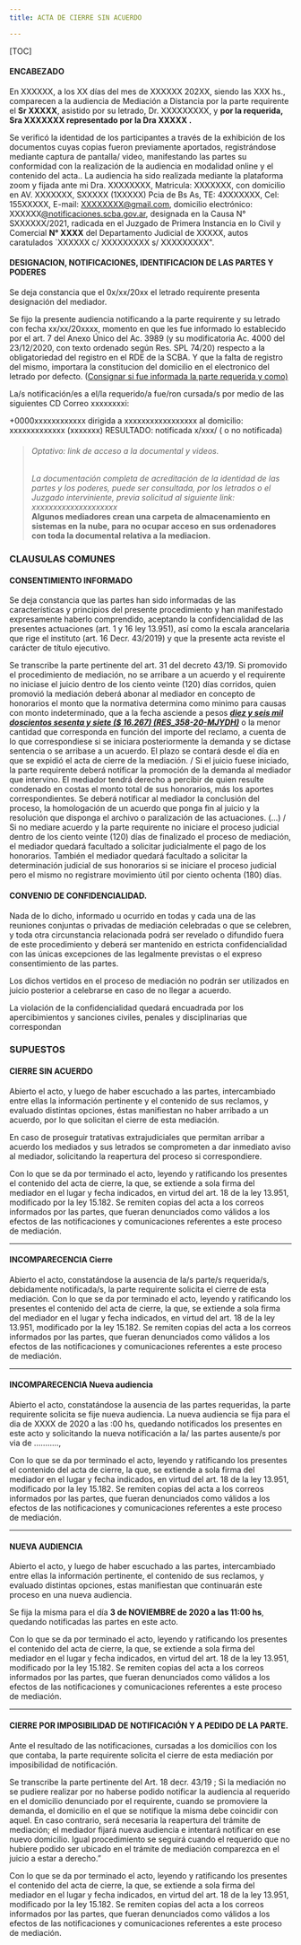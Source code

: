 ```yaml
---
title: ACTA DE CIERRE SIN ACUERDO

---
```

\[TOC\]

#### ENCABEZADO

En XXXXXX, a los XX días del mes de XXXXXX 202XX, siendo las XXX hs., comparecen a la audiencia de Mediación a Distancia por la parte requirente el **Sr XXXXX**, asistido por su letrado, Dr. XXXXXXXXX, y **por la requerida, Sra XXXXXXX  representado por la Dra XXXXX .**

Se verificó la identidad de los participantes a través de la exhibición de los documentos cuyas copias fueron previamente aportados, registrándose mediante captura de pantalla/ video, manifestando las partes su conformidad con la realización de la audiencia en modalidad online y el contenido del acta.. La audiencia ha sido realizada mediante la plataforma zoom y fijada ante mi Dra. XXXXXXXX, Matricula: XXXXXXX, con domicilio en AV. XXXXXXX, SXXXXX (1XXXXX) Pcia de Bs As, TE: 4XXXXXXX, Cel: 155XXXXX, E-mail: [XXXXXXXX@gmail.com](mailto:drarosarioguerrero@gmail.com), domicilio electrónico: XXXXXX[@notificaciones.scba.gov.ar](mailto:2723621624@notificaciones.scba.gov.ar), designada en la Causa N° SXXXXXX/2021, radicada en el Juzgado de Primera Instancia en lo Civil y Comercial **N° XXXX** del Departamento Judicial de XXXXX, autos caratulados \`XXXXXX c/ XXXXXXXXX s/ XXXXXXXXX".

#### DESIGNACION, NOTIFICACIONES, IDENTIFICACION DE LAS PARTES Y PODERES

Se deja constancia que el 0x/xx/20xx el letrado requirente presenta designación del mediador.

Se fijo la presente audiencia notificando a la parte requirente y su letrado con fecha xx/xx/20xxxx, momento en que les fue informado lo establecido por el art. 7 del  Anexo Único del Ac. 3989 (y su modificatoria Ac. 4000 del 23/12/2020, con texto ordenado según Res. SPL 74/20) respecto a la obligatoriedad del registro en el RDE de la SCBA. Y que la falta de registro del mismo, importara la constitucion del domicilio en el electronico del letrado por defecto. ([Consignar si fue informada la parte requerida y como)]()

La/s notificación/es a el/la requerido/a fue/ron cursada/s por medio de las siguientes CD Correo xxxxxxxxi:

\+0000xxxxxxxxxxxx dirigida a xxxxxxxxxxxxxxxxx al domicilio: xxxxxxxxxxxxx (xxxxxxx) RESULTADO: notificada x/xxx/ ( o no notificada)

> ###### _Optativo: link de acceso a la documental y videos._
>
> _La documentación completa de acreditación de la identidad de las partes y los poderes, puede ser consultada, por los letrados o el Juzgado interviniente, previa solicitud al siguiente link: xxxxxxxxxxxxxxxxxxxx_  
> **Algunos mediadores crean una carpeta de almacenamiento en sistemas en la nube, para no ocupar acceso en sus ordenadores con toda la documental relativa a la mediacion.**

### CLAUSULAS COMUNES

#### CONSENTIMIENTO INFORMADO 

Se deja constancia que las partes han sido informadas de las características y principios del presente procedimiento y han manifestado expresamente haberlo comprendido, aceptando la confidencialidad de las presentes actuaciones (art. 1 y 16 ley 13.951), así como la escala arancelaria que rige el instituto (art. 16 Decr. 43/2019) y que la presente acta reviste el carácter de título ejecutivo.

Se transcribe la parte pertinente del art. 31 del decreto 43/19. Si promovido el procedimiento de mediación, no se arribare a un acuerdo y el requirente no iniciase el juicio dentro de los ciento veinte (120) días corridos, quien promovió la mediación deberá abonar al mediador en concepto de honorarios el monto que la normativa determina como minimo para causas con monto indeterminado, que a la fecha asciende a pesos [**_diez y seis mil doscientos sesenta y siete ($ 16.267) (RES_358-20-MJYDH)_**](http://www.mediaciones-ba.org.ar/documentos/disposiciones/RES_358-20-MJYDH-CON-ANEXO-HONORARIOS.pdf) o la menor cantidad que corresponda en función del importe del reclamo, a cuenta de lo que correspondiese si se iniciara posteriormente la demanda y se dictase sentencia o se arribase a un acuerdo. El plazo se contará desde el día en que se expidió el acta de cierre de la mediación. / Si el juicio fuese iniciado, la parte requirente deberá notificar la promoción de la demanda al mediador que intervino. El mediador tendrá derecho a percibir de quien resulte condenado en costas el monto total de sus honorarios, más los aportes correspondientes. Se deberá notificar al mediador la conclusión del proceso, la homologación de un acuerdo que ponga fin al juicio y la resolución que disponga el archivo o paralización de las actuaciones. (...) / Si no mediare acuerdo y la parte requirente no iniciare el proceso judicial dentro de los ciento veinte (120) días de finalizado el proceso de mediación, el mediador quedará facultado a solicitar judicialmente el pago de los honorarios. También el mediador quedará facultado a solicitar la determinación judicial de sus honorarios si se iniciare el proceso judicial pero el mismo no registrare movimiento útil por ciento ochenta (180) días.

#### CONVENIO DE CONFIDENCIALIDAD. 

Nada de lo dicho, informado u ocurrido en todas y cada una de las reuniones conjuntas o privadas de mediación celebradas o que se celebren, y toda otra circunstancia relacionada podrá ser revelado o difundido fuera de este procedimiento y deberá ser mantenido en estricta confidencialidad con las únicas excepciones de las legalmente previstas o el expreso consentimiento de las partes.

Los dichos vertidos en el proceso de mediación no podrán ser utilizados en juicio posterior a celebrarse en caso de no llegar a acuerdo.

La violación de la confidencialidad quedará encuadrada por los apercibimientos y sanciones civiles, penales y disciplinarias que correspondan

### SUPUESTOS 

#### CIERRE SIN ACUERDO

Abierto el acto, y luego de haber escuchado a las partes, intercambiado entre ellas la información pertinente y el contenido de sus reclamos, y evaluado distintas opciones, éstas manifiestan no haber arribado a un acuerdo, por lo que solicitan el cierre de esta mediación.

En caso de proseguir tratativas extrajudiciales que permitan arribar a acuerdo los mediados y sus letrados se comprometen a dar inmediato aviso al mediador, solicitando la reapertura del proceso si correspondiere.

Con lo que se da por terminado el acto, leyendo y ratificando los presentes el contenido del acta de cierre, la que, se extiende a sola firma del mediador en el lugar y fecha indicados, en virtud del art. 18 de la ley 13.951, modificado por la ley 15.182. Se remiten copias del acta a los correos informados por las partes, que fueran denunciados como válidos a los efectos de las notificaciones y comunicaciones referentes a este proceso de mediación.

***

#### **INCOMPARECENCIA Cierre**

Abierto el acto, constatándose la ausencia de la/s parte/s requerida/s, debidamente notificada/s, la parte requirente solicita el cierre de esta mediación. Con lo que se da por terminado el acto, leyendo y ratificando los presentes el contenido del acta de cierre, la que, se extiende a sola firma del mediador en el lugar y fecha indicados, en virtud del art. 18 de la ley 13.951, modificado por la ley 15.182. Se remiten copias del acta a los correos informados por las partes, que fueran denunciados como válidos a los efectos de las notificaciones y comunicaciones referentes a este proceso de mediación.

***

#### **INCOMPARECENCIA Nueva audiencia**

Abierto el acto, constatándose la ausencia de las partes requeridas, la parte requirente solicita se fije nueva audiencia. La nueva audiencia se fija para el dia de XXXX de 2020 a las :00 hs, quedando notificados los presentes en este acto y solicitando la nueva notificación a la/ las partes ausente/s por via de ...........,

Con lo que se da por terminado el acto, leyendo y ratificando los presentes el contenido del acta de cierre, la que, se extiende a sola firma del mediador en el lugar y fecha indicados, en virtud del art. 18 de la ley 13.951, modificado por la ley 15.182. Se remiten copias del acta a los correos informados por las partes, que fueran denunciados como válidos a los efectos de las notificaciones y comunicaciones referentes a este proceso de mediación.

***

#### **NUEVA AUDIENCIA**

Abierto el acto, y luego de haber escuchado a las partes, intercambiado entre ellas la información pertinente, el contenido de sus reclamos, y evaluado distintas opciones, estas manifiestan que continuarán este proceso en una nueva audiencia.

Se fija la misma para el día **3 de NOVIEMBRE de 2020 a las 11:00 hs**, quedando notificadas las partes en este acto.

Con lo que se da por terminado el acto, leyendo y ratificando los presentes el contenido del acta de cierre, la que, se extiende a sola firma del mediador en el lugar y fecha indicados, en virtud del art. 18 de la ley 13.951, modificado por la ley 15.182. Se remiten copias del acta a los correos informados por las partes, que fueran denunciados como válidos a los efectos de las notificaciones y comunicaciones referentes a este proceso de mediación.

***

#### **CIERRE POR IMPOSIBILIDAD DE NOTIFICACIÓN Y A PEDIDO DE LA PARTE.**

Ante el resultado de las notificaciones, cursadas a los domicilios con los que contaba, la parte requirente solicita el cierre de esta mediación por imposibilidad de notificación.

Se transcribe la parte pertinente del Art. 18 decr. 43/19 ; Si la mediación no se pudiere realizar por no haberse podido notificar la audiencia al requerido en el domicilio denunciado por el requirente, cuando se promoviere la demanda, el domicilio en el que se notifique la misma debe coincidir con aquel. En caso contrario, será necesaria la reapertura del trámite de mediación; el mediador fijará nueva audiencia e intentará notificar en ese nuevo domicilio. Igual procedimiento se seguirá cuando el requerido que no hubiere podido ser ubicado en el trámite de mediación comparezca en el juicio a estar a derecho.”

Con lo que se da por terminado el acto, leyendo y ratificando los presentes el contenido del acta de cierre, la que, se extiende a sola firma del mediador en el lugar y fecha indicados, en virtud del art. 18 de la ley 13.951, modificado por la ley 15.182. Se remiten copias del acta a los correos informados por las partes, que fueran denunciados como válidos a los efectos de las notificaciones y comunicaciones referentes a este proceso de mediación.